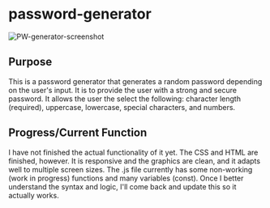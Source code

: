 # password-generator
![PW-generator-screenshot](https://user-images.githubusercontent.com/49658803/72676765-ce83f700-3a49-11ea-9ae7-26b4dbcec57c.png)


## Purpose
This is a password generator that generates a random password depending on the user's input. It is to provide the user with a strong and secure password. It allows the user the select the following: character length (required), uppercase, lowercase, special characters, and numbers.

## Progress/Current Function 
I have not finished the actual functionality of it yet. The CSS and HTML are finished, however. It is responsive and the graphics are clean, and it adapts well to multiple screen sizes. The .js file currently has some non-working (work in progress) functions and many variables (const). Once I better understand the syntax and logic, I'll come back and update this so it actually works. 

